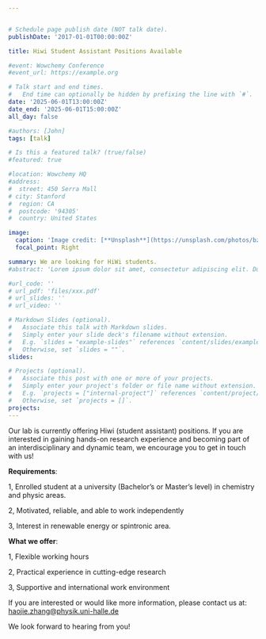 ```yaml
---


# Schedule page publish date (NOT talk date).
publishDate: '2017-01-01T00:00:00Z'

title: Hiwi Student Assistant Positions Available

#event: Wowchemy Conference
#event_url: https://example.org

# Talk start and end times.
#   End time can optionally be hidden by prefixing the line with `#`.
date: '2025-06-01T13:00:00Z'
date_end: '2025-06-01T15:00:00Z'
all_day: false

#authors: [John]
tags: [talk]

# Is this a featured talk? (true/false)
#featured: true

#location: Wowchemy HQ
#address:
#  street: 450 Serra Mall
# city: Stanford
#  region: CA
#  postcode: '94305'
#  country: United States

image:
  caption: 'Image credit: [**Unsplash**](https://unsplash.com/photos/bzdhc5b3Bxs)'
  focal_point: Right

summary: We are looking for HiWi students.
#abstract: 'Lorem ipsum dolor sit amet, consectetur adipiscing elit. Duis posuere tellusac convallis placerat. Proin tincidunt magna sed ex sollicitudin condimentum. Sed ac faucibus dolor, scelerisque sollicitudin nisi. Cras purus urna, suscipit quis sapien eu, pulvinar tempor diam.'

#url_code: ''
# url_pdf: 'files/xxx.pdf'
# url_slides: ''
# url_video: ''

# Markdown Slides (optional).
#   Associate this talk with Markdown slides.
#   Simply enter your slide deck's filename without extension.
#   E.g. `slides = "example-slides"` references `content/slides/example-slides.md`.
#   Otherwise, set `slides = ""`.
slides:

# Projects (optional).
#   Associate this post with one or more of your projects.
#   Simply enter your project's folder or file name without extension.
#   E.g. `projects = ["internal-project"]` references `content/project/deep-learning/index.md`.
#   Otherwise, set `projects = []`.
projects:
---
```




Our lab is currently offering Hiwi (student assistant) positions. If you are interested in gaining hands-on research experience and becoming part of an interdisciplinary and dynamic team, we encourage you to get in touch with us!


**Requirements**:

   1, Enrolled student at a university (Bachelor’s or Master’s level) in chemistry and physic areas. 

   2, Motivated, reliable, and able to work independently

   3, Interest in renewable energy or spintronic area.

**What we offer**:

   1, Flexible working hours

   2, Practical experience in cutting-edge research

   3, Supportive and international work environment

If you are interested or would like more information, please contact us at: haojie.zhang@physik.uni-halle.de

We look forward to hearing from you!